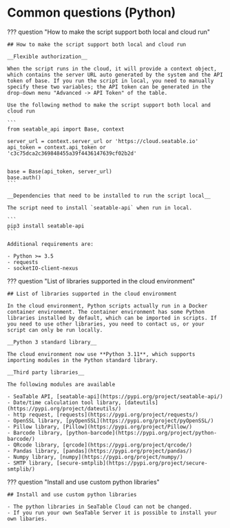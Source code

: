 # Common questions (Python)

??? question "How to make the script support both local and cloud run"

    ## How to make the script support both local and cloud run

    __Flexible authorization__

    When the script runs in the cloud, it will provide a context object, which contains the server URL auto generated by the system and the API token of base. If you run the script in local, you need to manually specify these two variables; the API token can be generated in the drop-down menu "Advanced -> API Token" of the table.

    Use the following method to make the script support both local and cloud run

    ```
    from seatable_api import Base, context

    server_url = context.server_url or 'https://cloud.seatable.io'
    api_token = context.api_token or 'c3c75dca2c369848455a39f4436147639cf02b2d'


    base = Base(api_token, server_url)
    base.auth()
    ```

    __Dependencies that need to be installed to run the script local__

    The script need to install `seatable-api` when run in local.

    ```
    pip3 install seatable-api
    ```

    Additional requirements are:

    - Python >= 3.5
    - requests
    - socketIO-client-nexus

??? question "List of libraries supported in the cloud environment"

    ## List of libraries supported in the cloud environment

    In the cloud environment, Python scripts actually run in a Docker container environment. The container environment has some Python libraries installed by default, which can be imported in scripts. If you need to use other libraries, you need to contact us, or your script can only be run locally.

    __Python 3 standard library__

    The cloud environment now use **Python 3.11**, which supports importing modules in the Python standard library.

    __Third party libraries__

    The following modules are available

    - SeaTable API, [seatable-api](https://pypi.org/project/seatable-api/)
    - Date/time calculation tool library, [dateutils](https://pypi.org/project/dateutils/)
    - http request, [requests](https://pypi.org/project/requests/)
    - OpenSSL library, [pyOpenSSL](https://pypi.org/project/pyOpenSSL/)
    - Pillow library, [Pillow](https://pypi.org/project/Pillow/)
    - Barcode library, [python-barcode](https://pypi.org/project/python-barcode/)
    - QRcode library, [qrcode](https://pypi.org/project/qrcode/)
    - Pandas library, [pandas](https://pypi.org/project/pandas/)
    - Numpy library, [numpy](https://pypi.org/project/numpy/)
    - SMTP library, [secure-smtplib](https://pypi.org/project/secure-smtplib/)

??? question "Install and use custom python libraries"

    ## Install and use custom python libraries

    - The python libraries in SeaTable Cloud can not be changed.
    - If you run your own SeaTable Server it is possible to install your own libaries.
